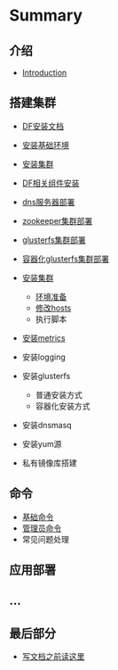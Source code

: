 # Summary


## 介绍
* [Introduction](README.md)


## 搭建集群
* [DF安装文档](part1/README.md) 
 * [安装基础环境](part1/deploy_environment.md)
 * [安装集群](part1/deploy_datafoundry.md)
* [DF相关组件安装](part1/README2.md)
 * [dns服务器部署](part1/dns.md)
 * [zookeeper集群部署](part1/zookeeper.md)
 * [glusterfs集群部署](part1/glusterfs.md)
 * [容器化glusterfs集群部署](part1/containter_glusterfs.md)
 
* [安装集群](part1/README.md) 
  * [环境准备](part1/a.md)
  * [修改hosts](part1/b.md)
  * 执行脚本
* [安装metrics](part1/c.md)
* 安装logging
* 安装glusterfs
  * 普通安装方式
  * 容器化安装方式
* 安装dnsmasq
* 安装yum源
* 私有镜像库搭建


## 命令
* [基础命令](oc-command.md) 
* [管理员命令](part2/c.md)
* 常见问题处理


## 应用部署

## ...

## 最后部分
* [写文档之前读这里](end/README.md)


